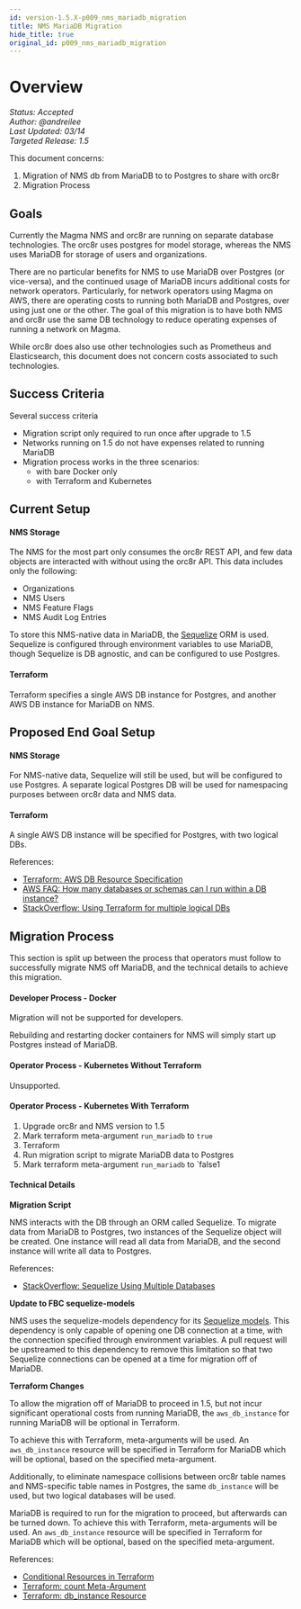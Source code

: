 ```yaml
---
id: version-1.5.X-p009_nms_mariadb_migration
title: NMS MariaDB Migration
hide_title: true
original_id: p009_nms_mariadb_migration
---
```


# Overview

*Status: Accepted*\
*Author: @andreilee*\
*Last Updated: 03/14*\
*Targeted Release: 1.5*

This document concerns:

1. Migration of NMS db from MariaDB to to Postgres to share with orc8r
2. Migration Process

## Goals

Currently the Magma NMS and orc8r are running on separate database
technologies. The orc8r uses postgres for model storage, whereas the NMS uses
MariaDB for storage of users and organizations.

There are no particular benefits for NMS to use MariaDB over Postgres
(or vice-versa), and the continued usage of MariaDB incurs additional costs
for network operators.
Particularly, for network operators using Magma on AWS, there are operating
costs to running both MariaDB and Postgres, over using just one or the other.
The goal of this migration is to have both NMS and orc8r use the same DB
technology to reduce operating expenses of running a network on Magma.

While orc8r does also use other technologies such as Prometheus and
Elasticsearch, this document does not concern costs associated to such
technologies.

## Success Criteria

Several success criteria

- Migration script only required to run once after upgrade to 1.5
- Networks running on 1.5 do not have expenses related to running MariaDB
- Migration process works in the three scenarios:
    - with bare Docker only
    - with Terraform and Kubernetes

## Current Setup

#### NMS Storage

The NMS for the most part only consumes the orc8r REST API, and few data
objects are interacted with without using the orc8r API.
This data includes only the following:
- Organizations
- NMS Users
- NMS Feature Flags
- NMS Audit Log Entries

To store this NMS-native data in MariaDB, the [Sequelize](https://sequelize.org/master/)
ORM is used. Sequelize is configured through environment variables to use
MariaDB, though Sequelize is DB agnostic, and can be configured to use
Postgres.

#### Terraform

Terraform specifies a single AWS DB instance for Postgres, and another AWS
DB instance for MariaDB on NMS.

## Proposed End Goal Setup

#### NMS Storage

For NMS-native data, Sequelize will still be used, but will be configured to
use Postgres. A separate logical Postgres DB will be used for namespacing
purposes between orc8r data and NMS data.

#### Terraform

A single AWS DB instance will be specified for Postgres, with two logical DBs.

References:
- [Terraform: AWS DB Resource Specification](https://registry.terraform.io/providers/hashicorp/aws/latest/docs/resources/db_instance)
- [AWS FAQ: How many databases or schemas can I run within a DB instance?](https://aws.amazon.com/rds/faqs/)
- [StackOverflow: Using Terraform for multiple logical DBs](https://stackoverflow.com/questions/52542244/provision-multiple-logical-databases-with-terraform-on-aws-rds-cluster-instance)


## Migration Process

This section is split up between the process that operators must follow to
successfully migrate NMS off MariaDB, and the technical details to achieve
this migration.

#### Developer Process - Docker

Migration will not be supported for developers.

Rebuilding and restarting docker containers for NMS will simply start up
Postgres instead of MariaDB.

#### Operator Process - Kubernetes Without Terraform

Unsupported.

#### Operator Process - Kubernetes With Terraform

1. Upgrade orc8r and NMS version to 1.5
2. Mark terraform meta-argument `run_mariadb` to `true`
3. Terraform
4. Run migration script to migrate MariaDB data to Postgres
5. Mark terraform meta-argument `run_mariadb` to `false1

#### Technical Details

**Migration Script**

NMS interacts with the DB through an ORM called Sequelize. To migrate data
from MariaDB to Postgres, two instances of the Sequelize object will be
created. One instance will read all data from MariaDB, and the second instance
will write all data to Postgres.

References:
- [StackOverflow: Sequelize Using Multiple Databases](https://stackoverflow.com/questions/37078970/sequelize-using-multiple-databases)

**Update to FBC sequelize-models**

NMS uses the sequelize-models dependency for its [Sequelize models](https://sequelize.org/master/manual/model-basics.html).
This dependency is only capable of opening one DB connection at a time, with
the connection specified through environment variables. A pull request will
be upstreamed to this dependency to remove this limitation so that two
Sequelize connections can be opened at a time for migration off of MariaDB.

**Terraform Changes**

To allow the migration off of MariaDB to proceed in 1.5, but not incur
significant operational costs from running MariaDB, the `aws_db_instance` for
running MariaDB will be optional in Terraform.

To achieve this with Terraform, meta-arguments will be used.
An `aws_db_instance` resource will be specified in Terraform for MariaDB which
will be optional, based on the specified meta-argument.

Additionally, to eliminate namespace collisions between orc8r table names and
NMS-specific table names in Postgres, the same `db_instance` will be used, but
two logical databases will be used.

MariaDB is required to run for the migration to proceed, but afterwards can be
turned down. To achieve this with Terraform, meta-arguments will be used.
An `aws_db_instance` resource will be specified in Terraform for MariaDB which
will be optional, based on the specified meta-argument.

References:
- [Conditional Resources in Terraform](https://dev.to/tbetous/how-to-make-conditionnal-resources-in-terraform-440n)
- [Terraform: count Meta-Argument](https://www.terraform.io/docs/language/meta-arguments/count.html)
- [Terraform: db_instance Resource](https://registry.terraform.io/providers/hashicorp/aws/latest/docs/resources/db_instance)

